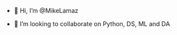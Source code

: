- 👋 Hi, I’m @MikeLamaz

- 💞️ I’m looking to collaborate on Python, DS, ML and DA


<!---
MikeLamaz/MikeLamaz is a ✨ special ✨ repository because its `README.md` (this file) appears on your GitHub profile.
You can click the Preview link to take a look at your changes.
--->
